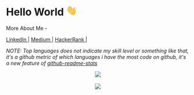 # Hello World <img src="https://raw.githubusercontent.com/ABSphreak/ABSphreak/master/gifs/Hi.gif" width="30px">

More About Me - 

<a href="https://www.linkedin.com/in/poulamee-pal-0b31a0182/">LinkedIn </a> |
<a href="https://pollypal.medium.com/">Medium </a> |
<a href="https://www.hackerrank.com/Poulamee_Pal">HackerRank </a> | 


*NOTE: Top languages does not indicate my skill level or something like that, it's a github metric of which languages i have the most code on github, it's a new feature of [github-readme-stats](https://github.com/anuraghazra/github-readme-stats)*

<p align="center"><img src="https://github-readme-stats.vercel.app/api/top-langs/?username=Polly333&layout=compact&theme=solarized-light"></p>

<p align="center"><img src="https://github-readme-stats.vercel.app/api?username=Polly333&show_icons=true&theme=solarized-light"></p>

<!--
**Polly333/Polly333** is a ✨ _special_ ✨ repository because its `README.md` (this file) appears on your GitHub profile.

Here are some ideas to get you started:

- 🔭 I’m currently working on ...
- 🌱 I’m currently learning ...
- 👯 I’m looking to collaborate on ...
- 🤔 I’m looking for help with ...
- 💬 Ask me about ...
- 📫 How to reach me: ...
- 😄 Pronouns: ...
- ⚡ Fun fact: ...
-->
